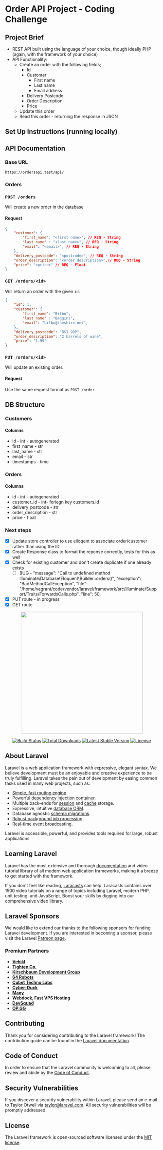 # Order API Project - Coding Challenge

## Project Brief
- REST API built using the language of your choice, though ideally PHP (again, with the framework of your choice)
- API Functionality:
    - Create an order with the following fields;
      - Id
      - Customer 
        - First name
        - Last name
        - Email address
      - Delivery Postcode
      - Order Description 
      - Price
    - Update this order
    - Read this order - returning the response in JSON

## Set Up Instructions (running locally)


## API Documentation

### Base URL
`https://ordersapi.test/api/`

### Orders

### `POST /orders`

Will create a new order in the database

#### Request

```json
{	
    "customer": {
        "first_name": "<first name>", // REQ - String
        "last_name" : "<last name>", // REQ - String
        "email": "<email>", // REQ - String
    },
    "delivery_postcode": "<postcode>", // REQ - String
    "order_description": "<order description>",// REQ - String
    "price": "<price>" // REQ - Float
}
```

### `GET /orders/<id>`

Will return an order with the given `id`.
 
```json
{	
    "id": 1,
    "customer": {
        "first_name": "Bilbo", 
        "last_name" : "Baggins", 
        "email": "bilbo@theshire.net", 
    },
    "delivery_postcode": "BS1 9DP", 
    "order_description": "2 barrels of wine",
    "price": "1.99"
}
```

### `PUT /orders/<id>`

Will update an existing order. 

#### Request

Use the same request format as `POST /order`.

## DB Structure

### Customers
#### Columns
- id - int - autogenerated
- first_name - str
- last_name - str
- email - str
- timestamps - time

### Orders
#### Columns
- id - int - autogenerated
- customer_id - int- foriegn key customers.id
- delivery_postcode - str
- order_description - str
- price - float


### Next steps
- [x] Update store controller to use elloqent to associate order/customer rather than using the ID
- [x] Create Response class to format the reponse correctly, tests for this as well
- [x] Check for existing customer and don't create duplicate if one already exists
  - [ ] BUG - 
            "message": "Call to undefined method Illuminate\\Database\\Eloquent\\Builder::orders()",
                "exception": "BadMethodCallException",
                "file": "/home/vagrant/code/vendor/laravel/framework/src/Illuminate/Support/Traits/ForwardsCalls.php",
                "line": 50,
- [x] PUT route - in progress
- [x] GET route

<p align="center"><img src="https://res.cloudinary.com/dtfbvvkyp/image/upload/v1566331377/laravel-logolockup-cmyk-red.svg" width="400"></p>

<p align="center">
<a href="https://travis-ci.org/laravel/framework"><img src="https://travis-ci.org/laravel/framework.svg" alt="Build Status"></a>
<a href="https://packagist.org/packages/laravel/framework"><img src="https://poser.pugx.org/laravel/framework/d/total.svg" alt="Total Downloads"></a>
<a href="https://packagist.org/packages/laravel/framework"><img src="https://poser.pugx.org/laravel/framework/v/stable.svg" alt="Latest Stable Version"></a>
<a href="https://packagist.org/packages/laravel/framework"><img src="https://poser.pugx.org/laravel/framework/license.svg" alt="License"></a>
</p>

## About Laravel

Laravel is a web application framework with expressive, elegant syntax. We believe development must be an enjoyable and creative experience to be truly fulfilling. Laravel takes the pain out of development by easing common tasks used in many web projects, such as:

- [Simple, fast routing engine](https://laravel.com/docs/routing).
- [Powerful dependency injection container](https://laravel.com/docs/container).
- Multiple back-ends for [session](https://laravel.com/docs/session) and [cache](https://laravel.com/docs/cache) storage.
- Expressive, intuitive [database ORM](https://laravel.com/docs/eloquent).
- Database agnostic [schema migrations](https://laravel.com/docs/migrations).
- [Robust background job processing](https://laravel.com/docs/queues).
- [Real-time event broadcasting](https://laravel.com/docs/broadcasting).

Laravel is accessible, powerful, and provides tools required for large, robust applications.

## Learning Laravel

Laravel has the most extensive and thorough [documentation](https://laravel.com/docs) and video tutorial library of all modern web application frameworks, making it a breeze to get started with the framework.

If you don't feel like reading, [Laracasts](https://laracasts.com) can help. Laracasts contains over 1500 video tutorials on a range of topics including Laravel, modern PHP, unit testing, and JavaScript. Boost your skills by digging into our comprehensive video library.

## Laravel Sponsors

We would like to extend our thanks to the following sponsors for funding Laravel development. If you are interested in becoming a sponsor, please visit the Laravel [Patreon page](https://patreon.com/taylorotwell).

### Premium Partners

- **[Vehikl](https://vehikl.com/)**
- **[Tighten Co.](https://tighten.co)**
- **[Kirschbaum Development Group](https://kirschbaumdevelopment.com)**
- **[64 Robots](https://64robots.com)**
- **[Cubet Techno Labs](https://cubettech.com)**
- **[Cyber-Duck](https://cyber-duck.co.uk)**
- **[Many](https://www.many.co.uk)**
- **[Webdock, Fast VPS Hosting](https://www.webdock.io/en)**
- **[DevSquad](https://devsquad.com)**
- **[OP.GG](https://op.gg)**

## Contributing

Thank you for considering contributing to the Laravel framework! The contribution guide can be found in the [Laravel documentation](https://laravel.com/docs/contributions).

## Code of Conduct

In order to ensure that the Laravel community is welcoming to all, please review and abide by the [Code of Conduct](https://laravel.com/docs/contributions#code-of-conduct).

## Security Vulnerabilities

If you discover a security vulnerability within Laravel, please send an e-mail to Taylor Otwell via [taylor@laravel.com](mailto:taylor@laravel.com). All security vulnerabilities will be promptly addressed.

## License

The Laravel framework is open-sourced software licensed under the [MIT license](https://opensource.org/licenses/MIT).
